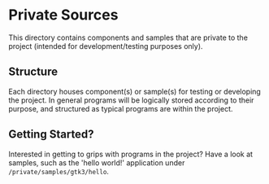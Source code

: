 # Private Sources
This directory contains components and samples that are private to the project (intended for development/testing purposes only).

## Structure
Each directory houses component(s) or sample(s) for testing or developing the project. In general programs will be logically stored according to their purpose, and structured as typical programs are within the project.

## Getting Started?
Interested in getting to grips with programs in the project? Have a look at samples, such as the 'hello world!' application under `/private/samples/gtk3/hello`.
